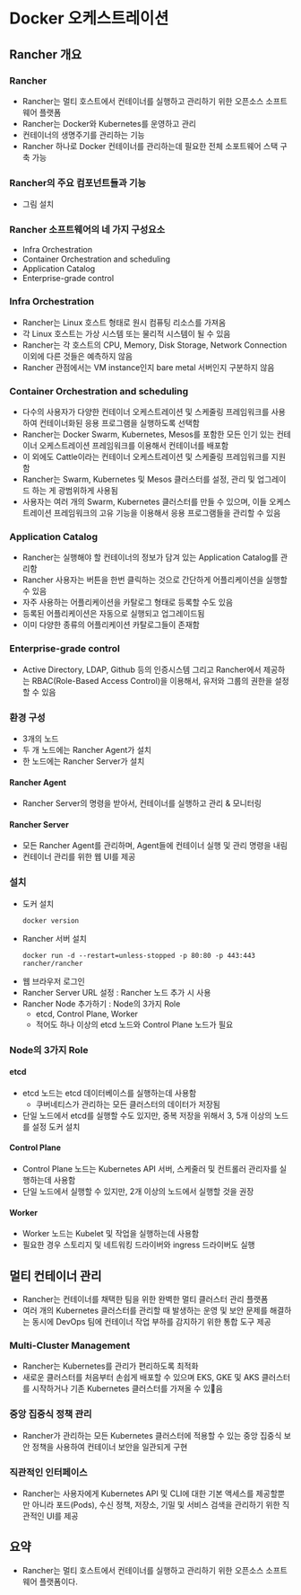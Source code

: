# Docker 오케스트레이션

## Rancher 개요

### Rancher

- Rancher는 멀티 호스트에서 컨테이너를 실행하고 관리하기 위한 오픈소스 소프트웨어 플랫폼
- Rancher는 Docker와 Kubernetes를 운영하고 관리
- 컨테이너의 생명주기를 관리하는 기능
- Rancher 하나로 Docker 컨테이너를 관리하는데 필요한 전체 소포트웨어 스택 구축 가능

### Rancher의 주요 컴포넌트들과 기능

- 그림 설치

### Rancher 소프트웨어의 네 가지 구성요소

- Infra Orchestration
- Container Orchestration and scheduling
- Application Catalog
- Enterprise-grade control

### Infra Orchestration

- Rancher는 Linux 호스트 형태로 원시 컴퓨팅 리소스를 가져옴
- 각 Linux 호스트는 가상 시스템 또는 물리적 시스템이 될 수 있음
- Rancher는 각 호스트의 CPU, Memory, Disk Storage, Network Connection 이외에 다른 것들은 예측하지 않음
- Rancher 관점에서는 VM instance인지 bare metal 서버인지 구분하지 않음

### Container Orchestration and scheduling

- 다수의 사용자가 다양한 컨테이너 오케스트레이션 및 스케줄링 프레임워크를 사용하여 컨테이너화된 응용 프로그램을 실행하도록 선택함
- Rancher는 Docker Swarm, Kubernetes, Mesos를 포함한 모든 인기 있는 컨테이너 오케스트레이션 프레임워크를 이용해서 컨테이너를 배포함
- 이 외에도 Cattle이라는 컨테이너 오케스트레이션 및 스케줄링 프레임워크를 지원함
- Rancher는 Swarm, Kubernetes 및 Mesos 클러스터를 설정, 관리 및 업그레이드 하는 게 광범위하게 사용됨
- 사용자는 여러 개의 Swarm, Kubernetes 클러스터를 만들 수 있으며, 이들 오케스트레이션 프레임워크의 고유 기능을 이용해서 응용 프로그램들을 관리할 수 있음

### Application Catalog

- Rancher는 실행해야 할 컨테이너의 정보가 담겨 있는 Application Catalog를 관리함
- Rancher 사용자는 버튼을 한번 클릭하는 것으로 간단하게 어플리케이션을 실행할 수 있음
- 자주 사용하는 어플리케이션을 카탈로그 형태로 등록할 수도 있음
- 등록된 어플리케이션은 자동으로 실행되고 업그레이드됨
- 이미 다양한 종류의 어플리케이션 카탈로그들이 존재함

### Enterprise-grade control

- Active Directory, LDAP, Github 등의 인증시스템 그리고 Rancher에서 제공하는 RBAC(Role-Based Access Control)을 이용해서, 유저와 그룹의 권한을 설정할 수 있음

### 환경 구성

- 3개의 노드
- 두 개 노드에는 Rancher Agent가 설치
- 한 노드에는 Rancher Server가 설치

#### Rancher Agent

- Rancher Server의 명령을 받아서, 컨테이너를 실행하고 관리 & 모니터링

#### Rancher Server

- 모든 Rancher Agent를 관리하며, Agent들에 컨테이너 실행 및 관리 명령을 내림
- 컨테이너 관리를 위한 웹 UI를 제공

### 설치

- 도커 설치
  ```
  docker version
  ```
- Rancher 서버 설치
  ```
  docker run -d --restart=unless-stopped -p 80:80 -p 443:443 rancher/rancher
  ```
- 웹 브라우저 로그인
- Rancher Server URL 설정 : Rancher 노드 추가 시 사용
- Rancher Node 추가하기 : Node의 3가지 Role
  - etcd, Control Plane, Worker
  - 적어도 하나 이상의 etcd 노드와 Control Plane 노드가 필요

### Node의 3가지 Role

#### etcd

- etcd 노드는 etcd 데이터베이스를 실행하는데 사용함
  - 쿠버네티스가 관리하는 모든 클러스터의 데이터가 저장됨
- 단일 노드에서 etcd를 실행할 수도 있지만, 중복 저장을 위해서 3, 5개 이상의 노드를 설정 도커 설치

#### Control Plane

- Control Plane 노드는 Kubernetes API 서버, 스케줄러 및 컨트롤러 관리자를 실행하는데 사용함
- 단일 노드에서 실행할 수 있지만, 2개 이상의 노드에서 실행할 것을 권장

#### Worker

- Worker 노드는 Kubelet 및 작업을 실행하는데 사용함
- 필요한 경우 스토리지 및 네트워킹 드라이버와 ingress 드라이버도 실행

## 멀티 컨테이너 관리

- Rancher는 컨테이너를 채택한 팀을 위한 완벽한 멀티 클러스터 관리 플랫폼
- 여러 개의 Kubernetes 클러스터를 관리할 때 발생하는 운영 및 보안 문제를 해결하는 동시에 DevOps 팀에 컨테이너 작업 부하를 감지하기 위한 통합 도구 제공

### Multi-Cluster Management

- Rancher는 Kubernetes를 관리가 편리하도록 최적화
- 새로운 클러스터를 처음부터 손쉽게 배포할 수 있으며 EKS, GKE 및 AKS 클러스터를 시작하거나 기존 Kubernetes 클러스터를 가져올 수 있음

### 중앙 집중식 정책 관리

- Rancher가 관리하는 모든 Kubernetes 클러스터에 적용할 수 있는 중앙 집중식 보안 정책을 사용하여 컨테이너 보안을 일관되게 구현

### 직관적인 인터페이스

- Rancher는 사용자에게 Kubernetes API 및 CLI에 대한 기본 액세스를 제공할뿐만 아니라 포드(Pods), 수신 정책, 저장소, 기밀 및 서비스 검색을 관리하기 위한 직관적인 UI를 제공

## 요약

- Rancher는 멀티 호스트에서 컨테이너를 실행하고 관리하기 위한 오픈소스 소프트웨어 플랫폼이다.
